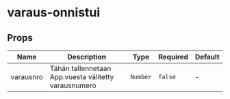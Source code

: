 # varaus-onnistui

## Props

<!-- @vuese:varaus-onnistui:props:start -->
|Name|Description|Type|Required|Default|
|---|---|---|---|---|
|varausnro|Tähän tallennetaan App.vuesta välitetty varausnumero|`Number`|`false`|-|

<!-- @vuese:varaus-onnistui:props:end -->


